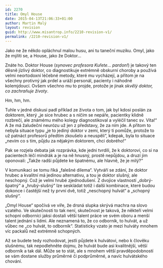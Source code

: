 ```yaml
---
id: 2270
title: Omyl House
date: 2015-04-13T21:06:33+01:00
author: Martin Malý
layout: revision
guid: http://www.misantrop.info/2210-revision-v1/
permalink: /2210-revision-v1/
---
```

Jako ne že někdo opláchnul malou husu, ani tu taneční muziku. Omyl, jako že mýliti se, a House, jako že Doktor&#8230;

<!--more-->

Znáte ho. Doktor House (_synovec profesora Kuřete&#8230; pardon!_) je takový ten děsně jízlivý doktor, co diagnostikuje extrémně obskurní choroby a používá velmi neortodoxní léčebné metody, které mu vycházejí, a přitom je na všechny protivný jak prdel a uráží personál, pacienty i náhodné kolemjdoucí. Ovšem všechno mu to projde, protože je jinak _skvělý doktor, co zachraňuje životy_.

Hm, hm, hm.

Tuhle v jedné diskusi padl příklad ze života o tom, jak byl kdosi poslán za doktorem, který &#8222;je sice hrubec a s ničím se nepáře, pacientky klidně rozbrečí, ale známému mého kolegy diagnostikoval a vyléčil tanec sv. Víta!&#8220; A že má žaludeční neurózu už jen z představy, že za ním jde. A přitom to nebyla situace typu &#8222;je to jediný doktor v zemi, který ti pomůže, protože to už patnáct profesorů předtím zkoušelo a neuspěli&#8220;, kdepak, byla to situace &#8222;nevím co s tím, půjdu za nějakým doktorem, chci dobrého!&#8220;

Pak se rozjela debata jak rozprávka, kde jedni tvrdili, že k doktorovi, co si na pacientech léčí mindrák a je na ně hnusný, prostě nepůjdou, a druzí jim oponovali: &#8222;Takže radši půjdete ke špatnému, ale hlavně, že je milý?&#8220;

V komunikaci se tomu říká &#8222;falešné dilema&#8220;. Vytváří se zdání, že doktor hrubec a kvalitní má jedinou alternativu, a tou je doktor slušný, ale neschopný. Což je velmi hrubé zjednodušení. Z dvojice vlastností &#8222;dobrý-špatný&#8220; a &#8222;hrubý-slušný&#8220; lze seskládat totiž i další kombinace, které budou dokonce i častější než ty první dvě, totiž &#8222;neschopný hulvát&#8220; a &#8222;schopný slušný&#8220;.

&#8222;Omyl House&#8220; spočívá ve víře, že drsná slupka skrývá machra na slovo vzatého. Ve skutečnosti to tak není, skutečnost je taková, že někteří velmi schopní odborníci jaksi dostali větší talent práce ve svém oboru a menší talent jednání s lidmi. Ale neznamená to, že co odborník, to hulvát, a už vůbec ne &#8222;co hulvát, to odborník&#8220;. Statisticky vzato je mezi hulváty mnohem víc packalů než extrémně schopných.

Až se budete tedy rozhodovat, jestli půjdete k hulvátovi, nebo k člověku slušnému, tak nepodlehněte dojmu, že hulvát bude asi kvalitnější, větší odborník a tak dál. Může se to stát, ale s mnohem větší pravděpodobností se vám dostane služby průměrné či podprůměrné, a navíc hulvátského chování.